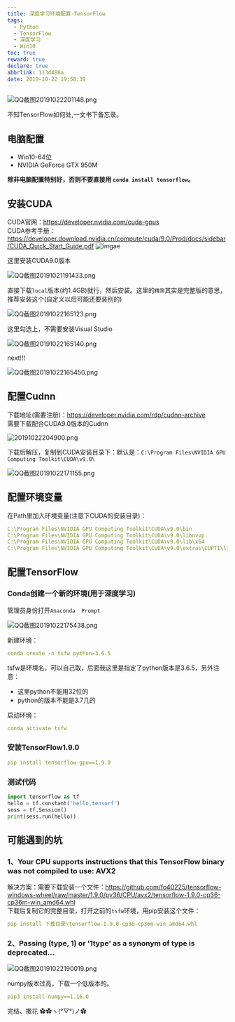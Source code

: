 ```yaml
---
title: 深度学习环境配置-TensorFlow
tags:
  - Python
  - TensorFlow
  - 深度学习
  - Win10
toc: true
reward: true
declare: true
abbrlink: 113d488a
date: 2019-10-22 19:58:39
---
```


![QQ截图20191022201148.png](https://cdn.anyway1314.cn/imageQQ截图20191022201148.png-title)

不知TensorFlow如何处,一文书下备忘录。

<!-- more -->
## 电脑配置  
- Win10-64位
- NVIDIA GeForce GTX 950M    
  
**除非电脑配置特别好，否则不要直接用 `conda install tensorflow`。**  
## 安装CUDA
CUDA官网：<https://developer.nvidia.com/cuda-gpus>  
CUDA参考手册：<https://developer.download.nvidia.cn/compute/cuda/9.0/Prod/docs/sidebar/CUDA_Quick_Start_Guide.pdf>
![imgae](https://cdn.anyway1314.cn/QQ%E6%88%AA%E5%9B%BE20191021191352.png)

这里安装CUDA9.0版本

![QQ截图20191021191433.png](https://cdn.anyway1314.cn/imageQQ截图20191021191433.png)

直接下载`local`版本(约1.4GB)就行，然后安装。这里的`精简`其实是完整版的意思，推荐安装这个(自定义以后可能还要装别的)

![QQ截图20191022165123.png](https://cdn.anyway1314.cn/imageQQ截图20191022165123.png)

这里勾选上，不需要安装Visual Studio

![QQ截图20191022165140.png](https://cdn.anyway1314.cn/imageQQ截图20191022165140.png)

next!!!

![QQ截图20191022165450.png](https://cdn.anyway1314.cn/imageQQ截图20191022165450.png)

## 配置Cudnn
下载地址(需要注册)：<https://developer.nvidia.com/rdp/cudnn-archive>  
需要下载配合CUDA9.0版本的Cudnn

![20191022204900.png](https://cdn.anyway1314.cn/image20191022204900.png)

下载后解压，复制到CUDA安装目录下：默认是：`C:\Program Files\NVIDIA GPU Computing Toolkit\CUDA\v9.0\`  

![QQ截图20191022171155.png](https://cdn.anyway1314.cn/imageQQ截图20191022171155.png)

## 配置环境变量
在Path里加入环境变量(注意下CUDA的安装目录)：
``` yml
C:\Program Files\NVIDIA GPU Computing Toolkit\CUDA\v9.0\bin
C:\Program Files\NVIDIA GPU Computing Toolkit\CUDA\v9.0\libnvvp
C:\Program Files\NVIDIA GPU Computing Toolkit\CUDA\v9.0\lib\x64
C:\Program Files\NVIDIA GPU Computing Toolkit\CUDA\v9.0\extras\CUPTI\libx64
```
## 配置TensorFlow
### Conda创建一个新的环境(用于深度学习)
管理员身份打开`Anaconda  Prompt`

![QQ截图20191022175438.png](https://cdn.anyway1314.cn/imageQQ截图20191022175438.png)

新建环境：
``` yml
conda create -n tsfw python=3.6.5  
```
tsfw是环境名，可以自己取，后面我这里是指定了python版本是3.6.5，另外注意：
- 这里python不能用32位的
- python的版本不能是3.7几的  

启动环境：
``` yml
conda activate tsfw
```

### 安装TensorFlow1.9.0
``` yml
pip install tensorflow-gpu==1.9.0
```

### 测试代码
``` python
import tensorflow as tf
hello = tf.constant('hello,tensorf')
sess = tf.Session()
print(sess.run(hello))
```
## 可能遇到的坑
### 1、Your CPU supports instructions that this TensorFlow binary was not compiled to use: AVX2 
解决方案：需要下载安装一个文件：<https://github.com/fo40225/tensorflow-windows-wheel/raw/master/1.9.0/py36/CPU/avx2/tensorflow-1.9.0-cp36-cp36m-win_amd64.whl>  
下载后复制它的完整目录，打开之前的`tsfw`环境，用pip安装这个文件：
``` yml
pip install 下载目录\tensorflow-1.9.0-cp36-cp36m-win_amd64.whl
```
### 2、Passing (type, 1) or '1type' as a synonym of type is deprecated...

![QQ截图20191022190019.png](https://cdn.anyway1314.cn/imageQQ截图20191022190019.png)

numpy版本过高，下载一个低版本的。
``` yml
pip3 install numpy==1.16.0
```
完结、撒花 ✿✿ヽ(°▽°)ノ✿